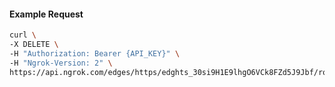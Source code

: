 <!-- Code generated for API Clients. DO NOT EDIT. -->

#### Example Request

```bash
curl \
-X DELETE \
-H "Authorization: Bearer {API_KEY}" \
-H "Ngrok-Version: 2" \
https://api.ngrok.com/edges/https/edghts_30si9H1E9lhgO6VCk8FZd5J9Jbf/routes/edghtsrt_30si9FNycm0xvU4JQtd29qXQaJp/request_headers
```
